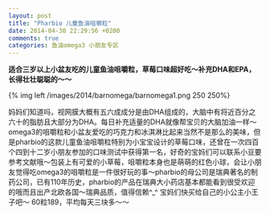 ```yaml
---
layout: post
title: "Pharbio 儿童鱼油咀嚼粒"
date: 2014-04-30 22:29:56 +0200
comments: true
categories: 鱼油omega3 小朋友专区
---
```


__适合三岁以上小盆友吃的儿童鱼油咀嚼粒，草莓口味超好吃～补充DHA和EPA，长得壮壮聪聪的～～__

<!-- more -->

{% img left /images/2014/barnomega/barnomega1.png 250 250%}

妈妈们知道吗，视网膜大概有五六成成分是由DHA组成的，大脑中有将近百分之六十的脂肪且大部分为DHA。每日补充适量的DHA就像帮宝贝的大脑加油一样～ omega3的咀嚼粒和小盆友爱吃的巧克力和冰淇淋比起来当然不是那么的美味，但是pharbio的这款儿童鱼油咀嚼粒特别为小宝宝设计的草莓口味，还曾在一次四百个四到十二岁小朋友参加的口味测试中获得第一名，好奇的宝妈们可以联系小豆要参考文献哦～包装上有可爱的小草莓，咀嚼粒本身也是萌萌的红色小球，会让小朋友觉得吃omega3的咀嚼粒是一件很好玩的事～pharbio的母公司是瑞典著名的制药公司，已有110年历史，pharbio的产品在瑞典大小药店基本都能看到很受欢迎的哦而且出产北欧各国～瑞典品质，值得信赖^_^ 宝妈们快买给自己的小公主小王子吧～ 60粒189，平均每天三块多～～ 

